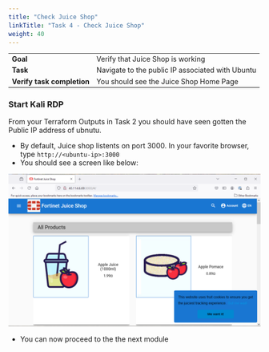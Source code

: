 ```yaml
---
title: "Check Juice Shop"
linkTitle: "Task 4 - Check Juice Shop"
weight: 40
---
```


|                            |    |  
|----------------------------| ----
| **Goal**                   | Verify that Juice Shop is working
| **Task**                   | Navigate to the public IP associated with Ubuntu
| **Verify task completion** | You should see the Juice Shop Home Page



### Start Kali RDP

From your Terraform Outputs in Task 2 you should have seen gotten the Public IP address of ubnutu.  

- By default, Juice shop listents on port 3000.  In your favorite browser, type ```http://<ubuntu-ip>:3000``` 
- You should see a screen like below:

![Juice Shop](js-initial.png)

- You can now proceed to the the next module
